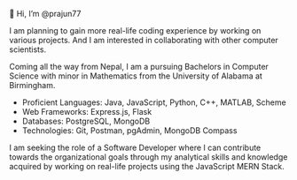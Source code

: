 👋 Hi, I’m @prajun77

I am planning to gain more real-life coding experience by working on various projects. And I am interested in collaborating with other computer scientists.

Coming all the way from Nepal, I am a pursuing Bachelors in Computer Science with minor in Mathematics from the University of Alabama at Birmingham.

- Proficient Languages: Java, JavaScript, Python, C++, MATLAB, Scheme 
- Web Frameworks: Express.js, Flask
- Databases: PostgreSQL, MongoDB
- Technologies: Git, Postman, pgAdmin, MongoDB Compass

I am seeking the role of a Software Developer where I can contribute towards the organizational goals through my analytical skills and knowledge acquired by working on real-life projects using the JavaScript MERN Stack.



<!---
prajun77/prajun77 is a ✨ special ✨ repository because its `README.md` (this file) appears on your GitHub profile.
You can click the Preview link to take a look at your changes.
--->
